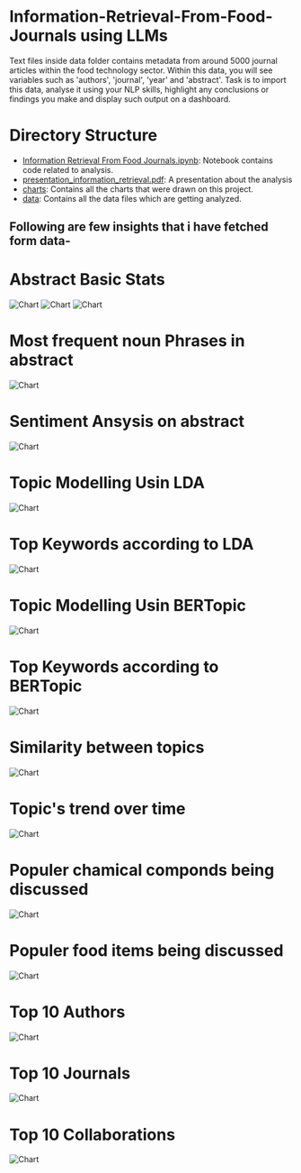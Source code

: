 # Information-Retrieval-From-Food-Journals using LLMs
 Text files inside data folder contains metadata from around 5000 journal articles within the food technology sector. Within this data, you will see variables such as 'authors', 'journal', 'year' and 'abstract'. 
 Task is to import this data, analyse it using your NLP skills, highlight any conclusions or findings you make and display such output on a dashboard. 

# Directory Structure

- [Information Retrieval From Food Journals.ipynb](./Information%20Retrieval%20From%20Food%20Journals.ipynb): Notebook contains code related to analysis.
- [presentation_information_retrieval.pdf](./presentation_information_retrieval.pdf): A presentation about the analysis
- [charts](./Charts): Contains all the charts that were drawn on this project.
- [data](./data): Contains all the data files which are getting analyzed.


## Following are few insights that i have fetched form data-

# Abstract Basic Stats

![Chart](Charts/abstract_length_dist.png)
![Chart](Charts/unigrams.png)
![Chart](Charts/bigrams.png)

# Most frequent noun Phrases in abstract
![Chart](Charts/noun_phrases.png)

# Sentiment Ansysis on abstract
![Chart](Charts/sentiment.png)

# Topic Modelling Usin LDA

![Chart](Charts/lda.png)

# Top Keywords according to LDA
![Chart](Charts/lda_top_keywords.png)

# Topic Modelling Usin BERTopic
![Chart](Charts/bert_topic_cluster.png)
# Top Keywords according to BERTopic
![Chart](Charts/bert_top_keywords.png)
# Similarity between topics
![Chart](Charts/bert_topic_semilarity.png)
# Topic's trend over time
![Chart](Charts/bert_topic_over_time.png)

# Populer chamical componds being discussed
![Chart](Charts/top_chamicals.png)

# Populer food items being discussed
![Chart](Charts/top_foods.png)

# Top 10 Authors
![Chart](Charts/top_authors.png)

# Top 10 Journals
![Chart](Charts/top_journals.png)

# Top 10 Collaborations
![Chart](Charts/collaborations_freq.png)
